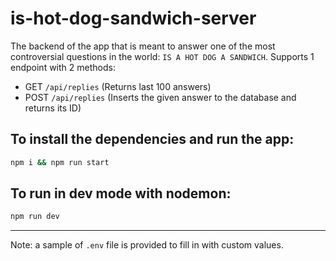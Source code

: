 # is-hot-dog-sandwich-server

The backend of the app that is meant to answer one of the most controversial questions in the world: `IS A HOT DOG A SANDWICH`.
Supports 1 endpoint with 2 methods:

* GET `/api/replies` (Returns last 100 answers)
* POST `/api/replies` (Inserts the given answer to the database and returns its ID)

## To install the dependencies and run the app:
```sh
npm i && npm run start
```

## To run in dev mode with nodemon:
```sh
npm run dev
```

___
Note: a sample of `.env` file is provided to fill in with custom values.
